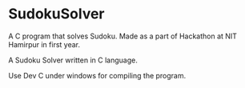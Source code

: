 # SudokuSolver
A C program that solves Sudoku. Made as a part of Hackathon at NIT Hamirpur in first year.

A Sudoku Solver written in C language. 

Use Dev C under windows for compiling the program. 
